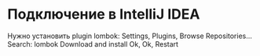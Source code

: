 # Подключение в IntelliJ IDEA #
Нужно установить plugin lombok:
Settings, Plugins, Browse Repositories…
Search: lombok
Download and install
Ok, Ok, Restart